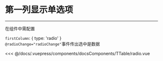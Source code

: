 # 第一列显示单选项

---

<common-code-format description="在组件中需配置：firstColumn: { type: 'index', label: '序列' }">
  <docsComponents-TTable-radio slot="source"></docsComponents-TTable-radio>
在组件中需配置

`firstColumn`: { type: 'radio' }<br/>
`@radioChange="radioChange"`事件传出选中是数据

<<< @/docs/.vuepress/components/docsComponents/TTable/radio.vue

</common-code-format>

